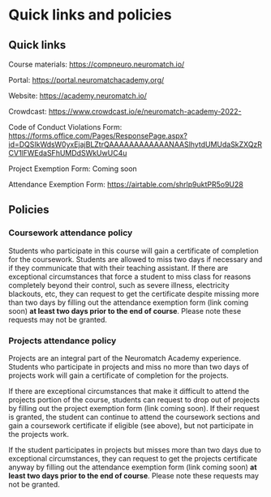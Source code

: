# Quick links and policies

## Quick links

Course materials: https://compneuro.neuromatch.io/

Portal: https://portal.neuromatchacademy.org/

Website: https://academy.neuromatch.io/

Crowdcast: https://www.crowdcast.io/e/neuromatch-academy-2022-

Code of Conduct Violations Form: https://forms.office.com/Pages/ResponsePage.aspx?id=DQSIkWdsW0yxEjajBLZtrQAAAAAAAAAAAANAASlhytdUMUdaSkZXQzRCV1lFWEdaSFhUMDdSWkUwUC4u

Project Exemption Form: Coming soon

Attendance Exemption Form: https://airtable.com/shrlp9uktPR5o9U28



## Policies

### Coursework attendance policy

Students who participate in this course will gain a certificate of completion for the coursework. Students are allowed to miss two days if necessary and if they communicate that with their teaching assistant.  If there are exceptional circumstances that force a student to miss class for reasons completely beyond their control, such as severe illness, electricity blackouts, etc, they can request to get the certificate despite missing more than two days by filling out the attendance exemption form (link coming soon) **at least two days prior to the end of course**. Please note these requests may not be granted.

### Projects attendance policy

Projects are an integral part of the Neuromatch Academy experience. Students who participate in projects and miss no more than two days of projects work will gain a certificate of completion for the projects. 

If there are exceptional circumstances that make it difficult to attend the projects portion of the course, students can request to drop out of projects by filling out the project exemption form (link coming soon). If their request is granted, the student can continue to attend the coursework sections and gain a coursework certificate if eligible (see above), but not participate in the projects work.

If the student participates in projects but misses more than two days due to exceptional circumstances, they can request to get the projects certificate anyway by filling out the attendance exemption form (link coming soon) **at least two days prior to the end of course**. Please note these requests may not be granted.
